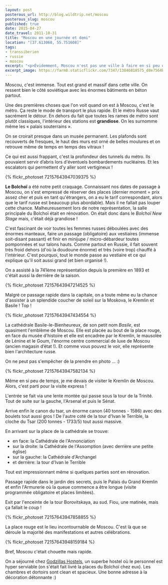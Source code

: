 ```yaml
---
layout: post
posterous_url: http://blog.wildtrip.net/moscou
posterous_slug: moscou
published: true
date: 2015-04-27
date_travel: 2011-10-31
title: "Moscou en une journée et demi"
location: "[37.613068, 55.751608]"
tags:
- transsiberien
- russie
- moscou
excerpt: "<p>Évidemment, Moscou n'est pas une ville à faire en si peu de temps. Sauf que, suite  à des soucis de visa, nous ne pouvions pas rester plus longtemps. Et comme c'est plus simple de revenir à Moscou plutôt qu'à Krasnoyarsk, on a préféré raccourcir notre séjour moscovite !</p><p>Nous y sommes arrivés en début d'après-midi et notre avion décollait le lendemain soir. Visite expéditive et condensée de cette capitale !</p>"
excerpt_image: https://farm8.staticflickr.com/7347/13846818575_d8e7564b9b_c.jpg
---
```


Moscou, c'est immense. Tout est grand et massif dans cette ville. On ressent bien le côté soviétique avec les énormes bâtiments en béton partout.

Une des premières choses que l'on voit quand on est à Moscou, c'est le métro. Ça reste le mode de transport le plus rapide. Et le métro Russe vaut sacrément le détour. En dehors du fait que toutes les rames de métro sont plutôt classiques, l'intérieur des stations est **grandiose**. On les surnomme même les « palais souterrains ».

On se croirait presque dans un musée permanent. Les plafonds sont recouverts de fresques, le haut des murs est orné de belles moulures et on retrouve même de temps en temps des vitraux !

Ce qui est aussi frappant, c'est la profondeur des tunnels du métro. Ils pouvaient servir d’abris lors d'éventuels bombardements nucléaires. Et les escalators qui permettent d'y aller sont vertigineux !

{% flickr_photoset 72157643947039375 %}

**Le Bolchoï** a été notre petit craquage. Connaissant nos dates de passage à Moscou, on s'est empressé de réserver des places (dernier moment = prix assez cher et puis en tant qu'étrangers, on a eu le tarif correspondant, alors que le tarif russe est beaucoup plus abordable). Mais il ne fallait pas louper cette chance. Malheureusement lors de notre représentation, la salle principale du Bolchoï était en rénovation. On était donc dans le *Bolchoï New Stage*  mais, c'était déjà grandiose !

C'est fascinant de voir toutes les femmes russes déboulées avec des énormes manteaux, faire un passage (obligatoire) aux vestiaires (immense soit-disant passant) et finir en minijupe / micro-débardeur toutes pomponnées et sur talons hauts. Comme partout en Russie, il fait souvent très froid dehors (d'où la doudoune énorme) et très (voire trop) chauffé à l'intérieur. C'est pourquoi, tout le monde passe au vestiaire et ce qui explique qu'il soit aussi grand (et bien organisé !).

On a assisté à la 741ème représentation depuis la première en 1893 et c'était aussi la dernière de la saison.

{% flickr_photoset 72157643947214525 %}

Malgré ce passage rapide dans la capitale, on a toute même eu la chance d'assister à un splendide coucher de soleil sur la Moskova, le Kremlin et Basile ! Top !

{% flickr_photoset 72157643947434554 %}

La cathédrale Basile-le-Bienheureux, de son petit nom *Basile*, est quasiment l'emblème de Moscou. Elle est placée au bout de la place rouge, en face du musée d'histoire et elle est encadrée par le Kremlin, le mausolée de Lénine et le Goum, l'énorme centre commercial de luxe de Moscou (ancien magasin d’état !). Et comme vous pouvez le voir, elle représente bien l'architecture russe.

On ne peut pas s'empêcher de la prendre en photo ... :)

{% flickr_photoset 72157643947582134 %}

Même en si peu de temps, je me devais de visiter le Kremlin de Moscou. Alors, c'est parti pour la visite express !

L'entrée se fait via une lente montée qui passe sous la tour de la Trinité. Tout de suite sur la gauche, l'Arsenal et puis le Sénat.

Arrive enfin le canon du tsar, un énorme canon (40 tonnes - 1586) avec des boulets tout aussi gros ! De l'autre coté de la tour d'Ivan le Terrible, la cloche du Tsar (200 tonnes - 1733/5) tout aussi massive.

En arrivant sur la place de la cathédrale se trouve:

- en face: la Cathédrale de l'Annonciation
- sur la droite: la Cathédrale de l'Assomption (avec derrière une petite église)
- sur la gauche: la Cathédrale d'Archangel
- et derrière: la tour d'Ivan le Terrible

Tout est impressionnant même si quelques parties sont en rénovation.

Passage rapide dans le jardin des secrets, puis le Palais du Grand Kremlin et enfin l'Armurerie où la queue commence a être longue (visite programmée obligatoire et places limitées).

Exit par l'enceinte de la tour Borovitskaya, au sud. Fiou, une matinée, mais ça fallait le coup !

{% flickr_photoset 72157643947858855 %}

La place rouge est le lieu incontournable de Moscou. C'est là que se déroule la majorité des manifestations et autres célébrations.

{% flickr_photoset 72157643948159184 %}

Bref, Moscou c'était chouette mais rapide.

On a séjourné chez [Godzillas Hostels](http://godzillashostel.com/about/), un superbe hostel où le personnel est hyper serviable (on s'était fait livré la places du Bolchoï chez eux). Les chambres et dortoirs sont clean et spacieux. Une bonne adresse à la décoration détonnante :)